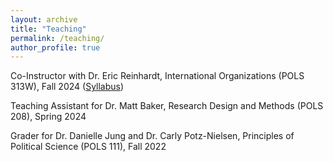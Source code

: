 ```yaml
---
layout: archive
title: "Teaching"
permalink: /teaching/
author_profile: true
---
```


Co-Instructor with Dr. Eric Reinhardt, International Organizations (POLS 313W), Fall 2024 ([Syllabus](/files/syllabus_313.pdf))

Teaching Assistant for Dr. Matt Baker, Research Design and Methods (POLS 208), Spring 2024

Grader for Dr. Danielle Jung and Dr. Carly Potz-Nielsen, Principles of Political Science (POLS 111), Fall 2022